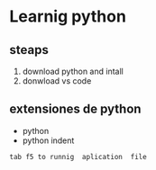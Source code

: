 # Learnig python
## steaps

1. download python and intall
2. donwload vs code 
## extensiones de python

- python
- python indent

```
tab f5 to runnig  aplication  file

```
